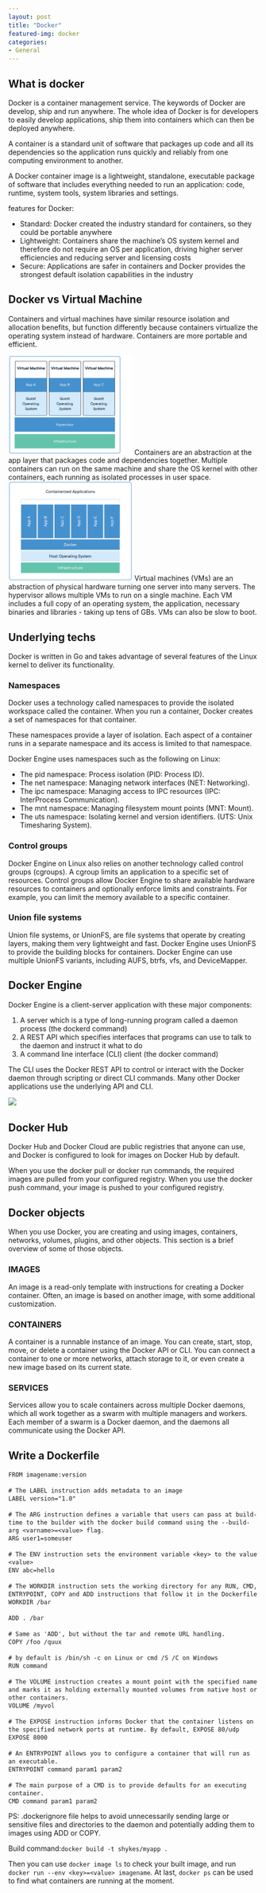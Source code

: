 ```yaml
---
layout: post
title: "Docker"
featured-img: docker
categories: 
- General
---
```



## What is docker
Docker is a container management service. The keywords of Docker are develop, ship and run anywhere. The whole idea of Docker is for developers to easily develop applications, ship them into containers which can then be deployed anywhere.

A container is a standard unit of software that packages up code and all its dependencies so the application runs quickly and reliably from one computing environment to another. 

A Docker container image is a lightweight, standalone, executable package of software that includes everything needed to run an application: code, runtime, system tools, system libraries and settings.

features for Docker:
- Standard: Docker created the industry standard for containers, so they could be portable anywhere
- Lightweight: Containers share the machine’s OS system kernel and therefore do not require an OS per application, driving higher server efficiencies and reducing server and licensing costs
- Secure: Applications are safer in containers and Docker provides the strongest default isolation capabilities in the industry

## Docker vs Virtual Machine

Containers and virtual machines have similar resource isolation and allocation benefits, but function differently because containers virtualize the operating system instead of hardware. Containers are more portable and efficient.

<img src="/assets/img/uploads/2018/docker1.png" width="250" />
Containers are an abstraction at the app layer that packages code and dependencies together. Multiple containers can run on the same machine and share the OS kernel with other containers, each running as isolated processes in user space. 

<img src="/assets/img/uploads/2018/docker2.png" width="250" />
Virtual machines (VMs) are an abstraction of physical hardware turning one server into many servers. The hypervisor allows multiple VMs to run on a single machine. Each VM includes a full copy of an operating system, the application, necessary binaries and libraries - taking up tens of GBs. VMs can also be slow to boot.

## Underlying techs
Docker is written in Go and takes advantage of several features of the Linux kernel to deliver its functionality.

### Namespaces
Docker uses a technology called namespaces to provide the isolated workspace called the container. When you run a container, Docker creates a set of namespaces for that container.

These namespaces provide a layer of isolation. Each aspect of a container runs in a separate namespace and its access is limited to that namespace.

Docker Engine uses namespaces such as the following on Linux:
- The pid namespace: Process isolation (PID: Process ID).
- The net namespace: Managing network interfaces (NET: Networking).
- The ipc namespace: Managing access to IPC resources (IPC: InterProcess Communication).
- The mnt namespace: Managing filesystem mount points (MNT: Mount).
- The uts namespace: Isolating kernel and version identifiers. (UTS: Unix Timesharing System).

### Control groups
Docker Engine on Linux also relies on another technology called control groups (cgroups). A cgroup limits an application to a specific set of resources. Control groups allow Docker Engine to share available hardware resources to containers and optionally enforce limits and constraints. For example, you can limit the memory available to a specific container.

### Union file systems
Union file systems, or UnionFS, are file systems that operate by creating layers, making them very lightweight and fast. Docker Engine uses UnionFS to provide the building blocks for containers. Docker Engine can use multiple UnionFS variants, including AUFS, btrfs, vfs, and DeviceMapper.

## Docker Engine
Docker Engine is a client-server application with these major components:

1. A server which is a type of long-running program called a daemon process (the dockerd command)
2. A REST API which specifies interfaces that programs can use to talk to the daemon and instruct it what to do
3. A command line interface (CLI) client (the docker command)

The CLI uses the Docker REST API to control or interact with the Docker daemon through scripting or direct CLI commands. Many other Docker applications use the underlying API and CLI.

![](https://docs.docker.com/v17.09/engine/article-img/architecture.svg)

## Docker Hub
Docker Hub and Docker Cloud are public registries that anyone can use, and Docker is configured to look for images on Docker Hub by default. 

When you use the docker pull or docker run commands, the required images are pulled from your configured registry. When you use the docker push command, your image is pushed to your configured registry.

## Docker objects

When you use Docker, you are creating and using images, containers, networks, volumes, plugins, and other objects. This section is a brief overview of some of those objects.

### IMAGES
An image is a read-only template with instructions for creating a Docker container. Often, an image is based on another image, with some additional customization. 

### CONTAINERS
A container is a runnable instance of an image. You can create, start, stop, move, or delete a container using the Docker API or CLI. You can connect a container to one or more networks, attach storage to it, or even create a new image based on its current state.

### SERVICES
Services allow you to scale containers across multiple Docker daemons, which all work together as a swarm with multiple managers and workers. Each member of a swarm is a Docker daemon, and the daemons all communicate using the Docker API. 

## Write a Dockerfile

```shell
FROM imagename:version

# The LABEL instruction adds metadata to an image
LABEL version="1.0"

# The ARG instruction defines a variable that users can pass at build-time to the builder with the docker build command using the --build-arg <varname>=<value> flag.
ARG user1=someuser

# The ENV instruction sets the environment variable <key> to the value <value>
ENV abc=hello

# The WORKDIR instruction sets the working directory for any RUN, CMD, ENTRYPOINT, COPY and ADD instructions that follow it in the Dockerfile
WORKDIR /bar

ADD . /bar

# Same as 'ADD', but without the tar and remote URL handling.
COPY /foo /quux

# by default is /bin/sh -c on Linux or cmd /S /C on Windows
RUN command

# The VOLUME instruction creates a mount point with the specified name and marks it as holding externally mounted volumes from native host or other containers.
VOLUME /myvol

# The EXPOSE instruction informs Docker that the container listens on the specified network ports at runtime. By default, EXPOSE 80/udp
EXPOSE 8000

# An ENTRYPOINT allows you to configure a container that will run as an executable.
ENTRYPOINT command param1 param2

# The main purpose of a CMD is to provide defaults for an executing container.
CMD command param1 param2
```

PS: .dockerignore file helps to avoid unnecessarily sending large or sensitive files and directories to the daemon and potentially adding them to images using ADD or COPY.

Build command:`docker build -t shykes/myapp .`

Then you can use `docker image ls` to check your built image, and run `docker run --env <key>=<value> imagename`. At last, `docker ps` can be used to find what containers are running at the moment.






